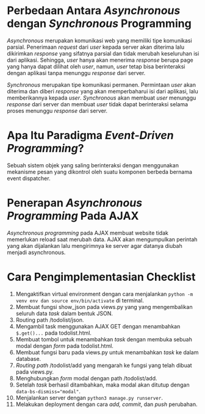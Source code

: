 # Perbedaan Antara _Asynchronous_ dengan _Synchronous_ Programming
_Asynchronous_ merupakan komunikasi web yang memiliki tipe komunikasi parsial. Penerimaan _request_ dari _user_ kepada server akan diterima lalu dikirimkan _response_ yang sifatnya parsial dan tidak merubah keseluruhan isi dari aplikasi. Sehingga, _user_ hanya akan menerima _response_ berupa page yang hanya dapat dilihat oleh _user_, namun, _user_ tetap bisa berinteraksi dengan aplikasi tanpa menunggu _response_ dari server.

_Synchronous_ merupakan tipe komunikasi permanen. Permintaan _user_ akan diterima dan diberi _response_ yang akan memperbaharui isi dari aplikasi, lalu memberikannya kepada _user_. _Synchronous_ akan membuat _user_ menunggu _response_ dari server dan membuat _user_ tidak dapat berinteraksi selama proses menunggu _response_ dari server.

# Apa Itu Paradigma _Event-Driven Programming_?
Sebuah sistem objek yang saling berinteraksi dengan menggunakan mekanisme pesan yang dikontrol oleh suatu komponen berbeda bernama event dispatcher. 

# Penerapan _Asynchronous Programming_ Pada AJAX
_Asynchronous programming_ pada AJAX membuat website tidak memerlukan reload saat merubah data. AJAX akan mengumpulkan perintah yang akan dijalankan lalu mengirimnya ke server agar datanya diubah menjadi asynchronous. 

# Cara Pengimplementasian Checklist
1. Mengaktifkan virtual environment dengan cara menjalankan ```python -m venv env dan source env/bin/activate``` di terminal.
2. Membuat fungsi show_json pada views.py yang yang mengembalikan seluruh data _task_ dalam bentuk JSON.
3. Routing path /todolist/json.
4. Mengambil task menggunakan AJAX GET dengan menambahkan ```$.get()...``` pada todolist.html.
5. Membuat tombol untuk menambahkan _task_ dengan membuka sebuah modal dengan _form_ pada todolist.html.
6. Membuat fungsi baru pada views.py untuk menambahkan _task_ ke dalam database.
7. _Routing path_ /todolist/add yang mengarah ke fungsi yang telah dibuat pada views.py.
8. Menghubungkan _form_ modal dengan path /todolist/add.
9. Setelah _task_ berhasil ditambahkan, maka modal akan ditutup dengan ```data-bs-dismiss="modal"```.
10. Menjalankan server dengan ```python3 manage.py runserver```.
11. Melakukan deployment dengan cara _add, commit_, dan _push_ perubahan.

